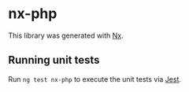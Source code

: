 # nx-php

This library was generated with [Nx](https://nx.dev).

## Running unit tests

Run `ng test nx-php` to execute the unit tests via [Jest](https://jestjs.io).
